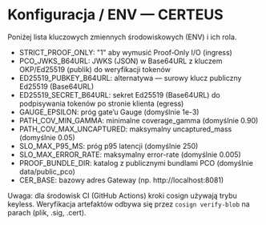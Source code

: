 # Konfiguracja / ENV — CERTEUS

Poniżej lista kluczowych zmiennych środowiskowych (ENV) i ich rola.

- STRICT_PROOF_ONLY: "1" aby wymusić Proof‑Only I/O (ingress)
- PCO_JWKS_B64URL: JWKS (JSON) w Base64URL z kluczem OKP/Ed25519 (publik) do weryfikacji tokenów
- ED25519_PUBKEY_B64URL: alternatywa — surowy klucz publiczny Ed25519 (Base64URL)
- ED25519_SECRET_B64URL: sekret Ed25519 (Base64URL) do podpisywania tokenów po stronie klienta (egress)
- GAUGE_EPSILON: próg gate’u Gauge (domyślnie 1e-3)
- PATH_COV_MIN_GAMMA: minimalne coverage_gamma (domyślnie 0.90)
- PATH_COV_MAX_UNCAPTURED: maksymalny uncaptured_mass (domyślnie 0.05)
- SLO_MAX_P95_MS: próg p95 latencji (domyślnie 250)
- SLO_MAX_ERROR_RATE: maksymalny error-rate (domyślnie 0.005)
- PROOF_BUNDLE_DIR: katalog z publicznymi bundlami PCO (domyślnie data/public_pco)
- CER_BASE: bazowy adres Gateway (np. http://localhost:8081)

Uwaga: dla środowisk CI (GitHub Actions) kroki cosign używają trybu keyless. Weryfikacja artefaktów odbywa się przez `cosign verify-blob` na parach (plik, .sig, .cert).
